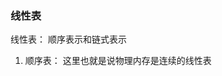 <!--
 * @Author: Liu Weilong
 * @Date: 2021-01-20 21:40:10
 * @LastEditors: Liu Weilong
 * @LastEditTime: 2021-01-20 22:11:44
 * @Description: 
-->
### 线性表
线性表： 顺序表示和链式表示

1. 顺序表： 这里也就是说物理内存是连续的线性表